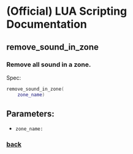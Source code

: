 
# (Official) LUA Scripting Documentation

## remove_sound_in_zone

### Remove all sound in a zone.

Spec:
```lua
remove_sound_in_zone(
	zone_name)
```
## Parameters:
- `zone_name:` 
### [back](../sound)
